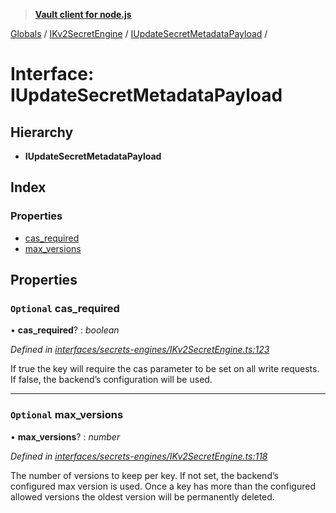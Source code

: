 > **[Vault client for node.js](../README.md)**

[Globals](../globals.md) / [IKv2SecretEngine](../modules/ikv2secretengine.md) / [IUpdateSecretMetadataPayload](ikv2secretengine.iupdatesecretmetadatapayload.md) /

# Interface: IUpdateSecretMetadataPayload

## Hierarchy

* **IUpdateSecretMetadataPayload**

## Index

### Properties

* [cas_required](ikv2secretengine.iupdatesecretmetadatapayload.md#optional-cas_required)
* [max_versions](ikv2secretengine.iupdatesecretmetadatapayload.md#optional-max_versions)

## Properties

### `Optional` cas_required

• **cas_required**? : *boolean*

*Defined in [interfaces/secrets-engines/IKv2SecretEngine.ts:123](https://github.com/theogravity/vault-tacular/blob/c9897f3/src/interfaces/secrets-engines/IKv2SecretEngine.ts#L123)*

If true the key will require the cas parameter to be set on all write requests. If false,
the backend’s configuration will be used.

___

### `Optional` max_versions

• **max_versions**? : *number*

*Defined in [interfaces/secrets-engines/IKv2SecretEngine.ts:118](https://github.com/theogravity/vault-tacular/blob/c9897f3/src/interfaces/secrets-engines/IKv2SecretEngine.ts#L118)*

The number of versions to keep per key. If not set, the backend’s configured max
version is used. Once a key has more than the configured allowed versions the oldest
version will be permanently deleted.